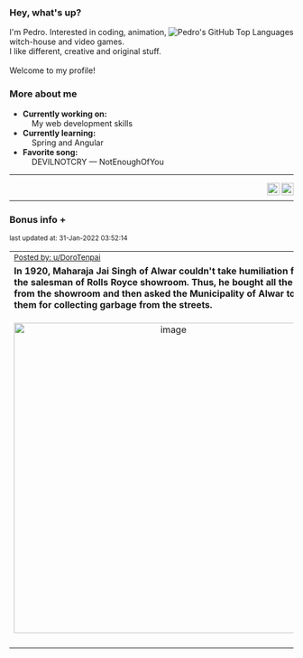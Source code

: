 ### Hey, what's up?
<img align="right" alt="Pedro's GitHub Top Languages" src="https://github-readme-stats.vercel.app/api/top-langs/?username=PedrosUsername&exclude_repo=HW2&layout=compact" />

I'm Pedro. Interested in coding, animation, witch-house and video games.<br>
I like different, creative and original stuff.<br><br>
Welcome to my profile!

### More about me
- **Currently working on:**  
&nbsp;&nbsp;&nbsp;&nbsp;My web development skills
- **Currently learning:**  
&nbsp;&nbsp;&nbsp;&nbsp;Spring and Angular
- **Favorite song:**  
&nbsp;&nbsp;&nbsp;&nbsp;DEVILNOTCRY — NotEnoughOfYou
___
[<img align="right" alt="LinkedIn" width="22px" src="https://cdn.jsdelivr.net/npm/simple-icons@v3/icons/linkedin.svg" />][linkedin]
&nbsp;&nbsp;
[<img align="right" alt="Email" width="22px" src="https://cdn.jsdelivr.net/npm/simple-icons@v3/icons/gmail.svg" />][gmail]
___

### Bonus info +

<p align="left"><sub>last updated at: 31-Jan-2022 03:52:14</sub></p>

|   |
| --- |
| <sub>[Posted by: u/DoroTenpai][source]</sub> |
| **In 1920, Maharaja Jai Singh of Alwar couldn't take humiliation from the salesman of Rolls Royce showroom. Thus, he bought all the cars from the showroom and then asked the Municipality of Alwar to use them for collecting garbage from the streets.** | 
|<p align="center"> <img alt="image" src="https://i.redd.it/u1hqegwbqwd81.jpg" width="550" /> </p>|
|   |

  



  
  
  
[linkedin]: https://linkedin.com/in/pedro-h-r-gomes-8a487b14a/
[gmail]: mailto:pilique11@gmail.com
[source]: https://www.reddit.com/r/interestingasfuck/comments/scp8sn/in_1920_maharaja_jai_singh_of_alwar_couldnt_take/
[PushshiftAPI]: https://github.com/pushshift/api